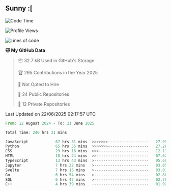 ## Sunny :[

<!--START_SECTION:waka-->
![Code Time](http://img.shields.io/badge/Code%20Time-241%20hrs%2038%20mins-blue)

![Profile Views](http://img.shields.io/badge/Profile%20Views-1-blue)

![Lines of code](https://img.shields.io/badge/From%20Hello%20World%20I%27ve%20Written-291.6%20thousand%20lines%20of%20code-blue)

**🐱 My GitHub Data** 

> 📦 32.7 kB Used in GitHub's Storage 
 > 
> 🏆 295 Contributions in the Year 2025
 > 
> 🚫 Not Opted to Hire
 > 
> 📜 24 Public Repositories 
 > 
> 🔑 12 Private Repositories 
 > 

 Last Updated on 22/06/2025 02:17:57 UTC
<!--END_SECTION:waka-->

<!--START_SECTION:code-->

```rust
From: 12 August 2024 - To: 21 June 2025

Total Time: 240 hrs 31 mins

JavaScript            67 hrs 31 mins  >>>>>>>------------------   27.95 %
Python                65 hrs 55 mins  >>>>>>>------------------   27.28 %
CSS                   29 hrs 16 mins  >>>----------------------   12.11 %
HTML                  18 hrs 24 mins  >>-----------------------   07.62 %
TypeScript            13 hrs 43 mins  >------------------------   05.68 %
Jupyter               7 hrs 22 mins   >------------------------   03.05 %
Svelte                7 hrs 15 mins   >------------------------   03.01 %
Go                    6 hrs 54 mins   >------------------------   02.86 %
SQL                   6 hrs 42 mins   >------------------------   02.78 %
C++                   4 hrs 39 mins   -------------------------   01.92 %
```

<!--END_SECTION:code-->
